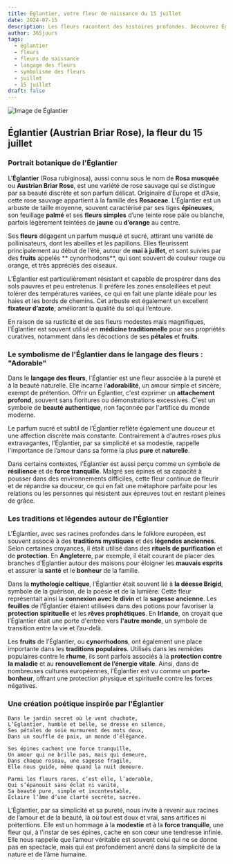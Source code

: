 ```yaml
---
title: Églantier, votre fleur de naissance du 15 juillet
date: 2024-07-15
description: Les fleurs racontent des histoires profondes. Découvrez Églantier, votre fleur de naissance du 15 juillet, ses symboles et récits fascinants. Plongez dans sa signification et son langage unique dans l'art floral.
author: 365jours
tags:
  - églantier
  - fleurs
  - fleurs de naissance
  - langage des fleurs
  - symbolisme des fleurs
  - juillet
  - 15 juillet
draft: false
---
```


![Image de Églantier](https://cdn.pixabay.com/photo/2018/09/10/17/51/yellow-rose-3667591_960_720.jpg#center)


## Églantier (Austrian Briar Rose), la fleur du 15 juillet

### Portrait botanique de l'Églantier

L'**Églantier** (Rosa rubiginosa), aussi connu sous le nom de **Rosa musquée** ou **Austrian Briar Rose**, est une variété de rose sauvage qui se distingue par sa beauté discrète et son parfum délicat. Originaire d’Europe et d’Asie, cette rose sauvage appartient à la famille des **Rosaceae**. L’Églantier est un arbuste de taille moyenne, souvent caractérisé par ses tiges **épineuses**, son feuillage **palmé** et ses **fleurs simples** d’une teinte rose pâle ou blanche, parfois légèrement teintées de **jaune** ou **d’orange** au centre.

Ses **fleurs** dégagent un parfum musqué et sucré, attirant une variété de pollinisateurs, dont les abeilles et les papillons. Elles fleurissent principalement au début de l’été, autour de **mai à juillet**, et sont suivies par des **fruits** appelés ** cynorrhodons**, qui sont souvent de couleur rouge ou orange, et très appréciés des oiseaux.

L’Églantier est particulièrement résistant et capable de prospérer dans des sols pauvres et peu entretenus. Il préfère les zones ensoleillées et peut tolérer des températures variées, ce qui en fait une plante idéale pour les haies et les bords de chemins. Cet arbuste est également un excellent **fixateur d’azote**, améliorant la qualité du sol qui l’entoure.

En raison de sa rusticité et de ses fleurs modestes mais magnifiques, l’Églantier est souvent utilisé en **médicine traditionnelle** pour ses propriétés curatives, notamment dans les décoctions de ses **pétales** et **fruits**.

### Le symbolisme de l'Églantier dans le langage des fleurs : "Adorable"

Dans le **langage des fleurs**, l'Églantier est une fleur associée à la pureté et à la beauté naturelle. Elle incarne l’**adorabilité**, un amour simple et sincère, exempt de prétention. Offrir un Églantier, c'est exprimer un **attachement profond**, souvent sans fioritures ou démonstrations excessives. C'est un symbole de **beauté authentique**, non façonnée par l'artifice du monde moderne.

Le parfum sucré et subtil de l’Églantier reflète également une douceur et une affection discrète mais constante. Contrairement à d'autres roses plus extravagantes, l’Églantier, par sa simplicité et sa modestie, rappelle l'importance de l’amour dans sa forme la plus **pure** et **naturelle**.

Dans certains contextes, l’Églantier est aussi perçu comme un symbole de **résilience** et de **force tranquille**. Malgré ses épines et sa capacité à pousser dans des environnements difficiles, cette fleur continue de fleurir et de répandre sa douceur, ce qui en fait une métaphore parfaite pour les relations ou les personnes qui résistent aux épreuves tout en restant pleines de grâce.

### Les traditions et légendes autour de l'Églantier

L'Églantier, avec ses racines profondes dans le folklore européen, est souvent associé à des **traditions mystiques** et des **légendes anciennes**. Selon certaines croyances, il était utilisé dans des **rituels de purification** et de **protection**. En **Angleterre**, par exemple, il était courant de placer des branches d'Églantier autour des maisons pour éloigner les **mauvais esprits** et assurer la **santé** et le **bonheur** de la famille.

Dans la **mythologie celtique**, l’Églantier était souvent lié à **la déesse Brigid**, symbole de la guérison, de la poésie et de la lumière. Cette fleur représentait ainsi la **connexion avec le divin** et la **sagesse ancienne**. Les **feuilles** de l’Églantier étaient utilisées dans des potions pour favoriser la **protection spirituelle** et les **rêves prophétiques**. En **Irlande**, on croyait que l’Églantier était une porte d'entrée vers **l'autre monde**, un symbole de transition entre la vie et l’au-delà.

Les **fruits** de l’Églantier, ou **cynorrhodons**, ont également une place importante dans les **traditions populaires**. Utilisés dans les remèdes populaires contre le **rhume**, ils sont parfois associés à la **protection contre la maladie** et au **renouvellement de l’énergie vitale**. Ainsi, dans de nombreuses cultures européennes, l’Églantier est vu comme un **porte-bonheur**, offrant une protection physique et spirituelle contre les forces négatives.

### Une création poétique inspirée par l'Églantier

```
Dans le jardin secret où le vent chuchote,
L’Églantier, humble et belle, se dresse en silence,
Ses pétales de soie murmurent des mots doux,
Dans un souffle de paix, un monde d’élégance.

Ses épines cachent une force tranquille,
Un amour qui ne brille pas, mais qui demeure,
Dans chaque roseau, une sagesse fragile,
Elle nous guide, même quand la nuit demeure.

Parmi les fleurs rares, c’est elle, l’adorable,
Qui s’épanouit sans éclat ni vanité,
Sa beauté pure, simple et incontestable,
Éclaire l’âme d’une clarté secrète, sacrée.
```

L’Églantier, par sa simplicité et sa pureté, nous invite à revenir aux racines de l’amour et de la beauté, là où tout est doux et vrai, sans artifices ni prétentions. Elle est un hommage à la **modestie** et à la **force tranquille**, une fleur qui, à l'instar de ses épines, cache en son cœur une tendresse infinie. Elle nous rappelle que l’amour véritable est souvent celui qui ne se donne pas en spectacle, mais qui est profondément ancré dans la simplicité de la nature et de l’âme humaine.
